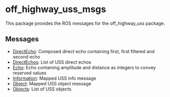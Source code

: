 # off_highway_uss_msgs

This package provides the ROS messages for the off_highway_uss package.

## Messages

* [DirectEcho](msg/DirectEcho.msg): Composed direct echo containing first, first filtered and second
  echo
* [DirectEchos](msg/DirectEchos.msg): List of USS direct echos
* [Echo](msg/Echo.msg): Echo containing amplitude and distance as integers to convey reserved values
* [Information](msg/Information.msg): Mapped USS info message
* [Object](msg/Object.msg): Mapped USS object message
* [Objects](msg/Objects.msg): List of USS objects
